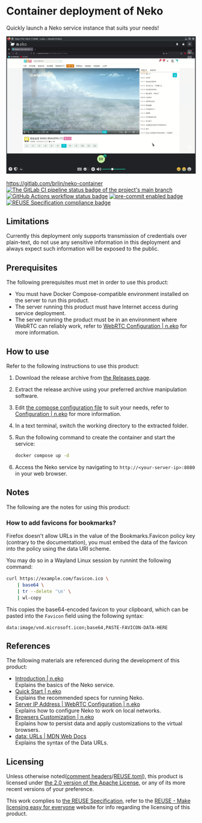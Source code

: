 # Container deployment of Neko

Quickly launch a Neko service instance that suits your needs!

![Screenshot](screenshot.png "Screenshot of example usage, where a watch party is held in a household where one of the member is sick and need to be isolated from other watchees.  We do NOT endorse usage of this service to circumvent any restrictions of the video streaming service.")

<https://gitlab.com/brlin/neko-container>  
[![The GitLab CI pipeline status badge of the project's `main` branch](https://gitlab.com/brlin/neko-container/badges/main/pipeline.svg?ignore_skipped=true "Click here to check out the comprehensive status of the GitLab CI pipelines")](https://gitlab.com/brlin/neko-container/-/pipelines) [![GitHub Actions workflow status badge](https://github.com/brlin-tw/neko-container/actions/workflows/check-potential-problems.yml/badge.svg "GitHub Actions workflow status")](https://github.com/brlin-tw/neko-container/actions/workflows/check-potential-problems.yml) [![pre-commit enabled badge](https://img.shields.io/badge/pre--commit-enabled-brightgreen?logo=pre-commit&logoColor=white "This project uses pre-commit to check potential problems")](https://pre-commit.com/) [![REUSE Specification compliance badge](https://api.reuse.software/badge/gitlab.com/brlin/neko-container "This project complies to the REUSE specification to decrease software licensing costs")](https://api.reuse.software/info/gitlab.com/brlin/neko-container)

## Limitations

Currently this deployment only supports transmission of credentials over plain-text, do not use any sensitive information in this deployment and always expect such information will be exposed to the public.

## Prerequisites

The following prerequisites must met in order to use this product:

* You must have Docker Compose-compatible environment installed on the server to run this product.
* The server running this product must have Internet access during service deployment.
* The server running the product must be in an environment where WebRTC can reliably work, refer to [WebRTC Configuration | n.eko](https://neko.m1k1o.net/docs/v3/configuration/webrtc) for more information.

## How to use

Refer to the following instructions to use this product:

1. Download the release archive from [the Releases page](https://gitlab.com/brlin/neko-container/-/releases).
1. Extract the release archive using your preferred archive manipulation software.
1. Edit [the compose configuration file](compose.yml) to suit your needs, refer to [Configuration | n.eko](https://neko.m1k1o.net/docs/v3/configuration) for more information.
1. In a text terminal, switch the working directory to the extracted folder.
1. Run the following command to create the container and start the service:

    ```bash
    docker compose up -d
    ```

1. Access the Neko service by navigating to `http://<your-server-ip>:8080` in your web browser.

## Notes

The following are the notes for using this product:

### How to add favicons for bookmarks?

Firefox doesn't allow URLs in the value of the Bookmarks.Favicon policy key (contrary to the documentation), you must embed the data of the favicon into the policy using the data URI scheme.

You may do so in a Wayland Linux session by runnint the following command:

```bash
curl https://example.com/favicon.ico \
    | base64 \
    | tr --delete '\n' \
    | wl-copy
```

This copies the base64-encoded favicon to your clipboard, which can be pasted into the `Favicon` field using the following syntax:

```text
data:image/vnd.microsoft.icon;base64,PASTE-FAVICON-DATA-HERE
```

## References

The following materials are referenced during the development of this product:

* [Introduction | n.eko](https://neko.m1k1o.net/docs/v3/introduction)  
  Explains the basics of the Neko service.
* [Quick Start | n.eko](https://neko.m1k1o.net/docs/v3/quick-start)  
  Explains the recommended specs for running Neko.
* [Server IP Address | WebRTC Configuration | n.eko](https://neko.m1k1o.net/docs/v3/configuration/webrtc#ip)  
  Explains how to configure Neko to work on local networks.
* [Browsers Customization | n.eko](https://neko.m1k1o.net/docs/v3/customization/browsers)  
  Explains how to persist data and apply customizations to the virtual browsers.
* [data: URLs | MDN Web Docs](https://developer.mozilla.org/en-US/docs/Web/URI/Reference/Schemes/data#Common_problems)  
  Explains the syntax of the Data URLs.

## Licensing

Unless otherwise noted([comment headers](https://reuse.software/spec-3.3/#comment-headers)/[REUSE.toml](https://reuse.software/spec-3.3/#reusetoml)), this product is licensed under [the 2.0 version of the Apache License](https://www.apache.org/licenses/LICENSE-2.0), or any of its more recent versions of your preference.

This work complies to [the REUSE Specification](https://reuse.software/spec/), refer to the [REUSE - Make licensing easy for everyone](https://reuse.software/) website for info regarding the licensing of this product.
